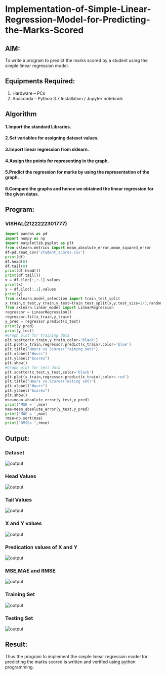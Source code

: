 # Implementation-of-Simple-Linear-Regression-Model-for-Predicting-the-Marks-Scored

## AIM:
To write a program to predict the marks scored by a student using the simple linear regression model.
## Equipments Required:
1. Hardware – PCs
2. Anaconda – Python 3.7 Installation / Jupyter notebook

## Algorithm
#### 1.Import the standard Libraries. 
#### 2.Set variables for assigning dataset values. 
#### 3.Import linear regression from sklearn. 
#### 4.Assign the points for representing in the graph. 
#### 5.Predict the regression for marks by using the representation of the graph. 
#### 6.Compare the graphs and hence we obtained the linear regression for the given datas.
## Program:
### VISHAL(2122222301777)
```py
import pandas as pd
import numpy as np
import matplotlib.pyplot as plt
from sklearn.metrics import mean_absolute_error,mean_squared_error
df=pd.read_csv('student_scores.csv')
print(df)
df.head(0)
df.tail(0)
print(df.head())
print(df.tail())
x = df.iloc[:,:-1].values
print(x)
y = df.iloc[:,1].values
print(y)
from sklearn.model_selection import train_test_split
x_train,x_test,y_train,y_test=train_test_split(x,y,test_size=1/3,random_state=0)
from sklearn.linear_model import LinearRegression
regressor = LinearRegression()
regressor.fit(x_train,y_train)
y_pred = regressor.predict(x_test)
print(y_pred)
print(y_test)
#Graph plot for training data
plt.scatter(x_train,y_train,color='black')
plt.plot(x_train,regressor.predict(x_train),color='blue')
plt.title("Hours vs Scores(Training set)")
plt.xlabel("Hours")
plt.ylabel("Scores")
plt.show()
#Graph plot for test data
plt.scatter(x_test,y_test,color='black')
plt.plot(x_train,regressor.predict(x_train),color='red')
plt.title("Hours vs Scores(Testing set)")
plt.xlabel("Hours")
plt.ylabel("Scores")
plt.show()
mse=mean_absolute_error(y_test,y_pred)
print('MSE = ',mse)
mae=mean_absolute_error(y_test,y_pred)
print('MAE = ',mae)
rmse=np.sqrt(mse)
print("RMSE= ",rmse)
```
## Output:
### Dataset
![output](./images/dataset.png)
### Head Values
![output](./images/head.png)
### Tail Values
![output](./images/tail.png)
### X and Y values
![output](./images/xyvalues.png)
### Predication values of X and Y
![output](./images/predict%20.png)
### MSE,MAE and RMSE
![output](./images/values.png)
### Training Set
![output](./images/train.png)
### Testing Set
![output](./images/test.png)
## Result:
Thus the program to implement the simple linear regression model for predicting the marks scored is written and verified using python programming.
